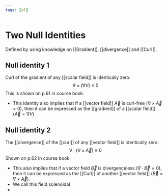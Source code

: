 ```yaml
---
tags: [el]
---
```

# Two Null Identities
Defined by using knowledge on [[Gradient]], [[divergence]] and [[Curl]].

## Null identity 1
Curl of the gradient of any [[scalar field]] is identically zero: $$\nabla \times (\nabla V) \equiv 0 $$
This is shown on p.61 in course book.
- This identity also implies that if a [[vector field]] $\vec{A}$ is curl-free ($\nabla \times \vec{A} = 0$), then it can be expressed as the [[gradient]] of a [[scalar field]] ($\vec{A} = \nabla V$)

## Null identity 2
The [[divergence]] of the [[curl]] of any [[vector field]] is identically zero: $$\nabla \cdot (\nabla \times \vec{A}) \equiv 0$$
Shown on p.62 in course book.
- This also implies that if a vector field $\vec{B}$ is divergenceless ($\nabla \cdot \vec{B}= 0$), then it can be expressed as the [[Curl]] of another [[vector field]] ($\vec{B} = \nabla \times \vec{A}$).
- We call this field solenoidal
- 

